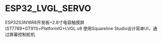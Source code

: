 # ESP32_LVGL_SERVO
ESP32S3N16R8开发板+2.8寸电容触摸屏(ST7789+GT911)+PlatformIO+LVGL.v8 使用Squareline Studio设计简单UI，通过屏幕控制舵机
